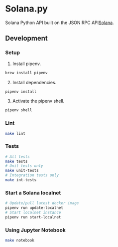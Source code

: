 # Solana.py

Solana Python API built on the JSON RPC API[Solana](https://docs.solana.com/apps/jsonrpc-api).

## Development

### Setup

1. Install pipenv.

```sh
brew install pipenv
```

2. Install dependencies.

```sh
pipenv install
```

3. Activate the pipenv shell.

```sh
pipenv shell
```

### Lint

```sh
make lint
```

### Tests

```sh
# All tests
make tests
# Unit tests only
make unit-tests
# Integration tests only
make int-tests
```

### Start a Solana localnet

```sh
# Update/pull latest docker image
pipenv run update-localnet
# Start localnet instance
pipenv run start-localnet
```

### Using Jupyter Notebook

```sh
make notebook
```
